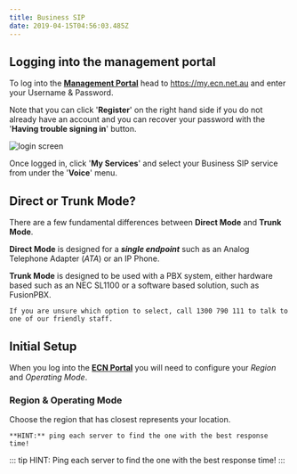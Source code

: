 ```yaml
---
title: Business SIP
date: 2019-04-15T04:56:03.485Z
---
```

## Logging into the management portal

To log into the [**Management Portal**](https://my.ecn.net.au) head to https://my.ecn.net.au and enter your Username & Password.

Note that you can click '**Register**' on the right hand side if you do not already have an account and you can recover your password with the '**Having trouble signing in**' button.

![login screen](/images/screen-shot-2019-04-15-at-2.49.17-pm.png)


Once logged in, click '**My Services**' and select your Business SIP service from under the '**Voice**' menu.


## Direct or Trunk Mode?

There are a few fundamental differences between **Direct Mode** and **Trunk Mode**.

**Direct Mode** is designed for a **_single endpoint_** such as an Analog Telephone Adapter (*ATA*) or an IP Phone.

**Trunk Mode** is designed to be used with a PBX system, either hardware based such as an NEC SL1100 or a software based solution, such as FusionPBX.

```If you are unsure which option to select, call 1300 790 111 to talk to one of our friendly staff.```

## Initial Setup

When you log into the [**ECN Portal**](https://my.ecn.net.au) you will need to configure your _Region_ and _Operating Mode_.

### Region & Operating Mode

Choose the region that has closest represents your location.

```**HINT:** ping each server to find the one with the best response time!```

::: tip HINT:
Ping each server to find the one with the best response time!
:::
